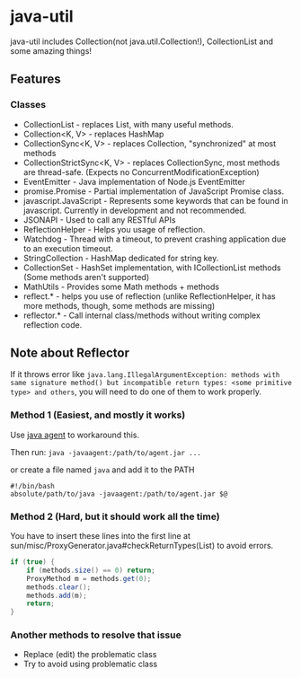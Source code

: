 # java-util
java-util includes Collection(not java.util.Collection!), CollectionList and some amazing things!

## Features

### Classes

- CollectionList<V> - replaces List, with many useful methods.
- Collection<K, V> - replaces HashMap
- CollectionSync<K, V> - replaces Collection, "synchronized" at most methods
- CollectionStrictSync<K, V> - replaces CollectionSync, most methods are thread-safe. (Expects no ConcurrentModificationException)
- EventEmitter - Java implementation of Node.js EventEmitter
- promise.Promise - Partial implementation of JavaScript Promise class.
- javascript.JavaScript - Represents some keywords that can be found in javascript. Currently in development and not recommended.
- JSONAPI - Used to call any RESTful APIs
- ReflectionHelper - Helps you usage of reflection.
- Watchdog - Thread with a timeout, to prevent crashing application due to an execution timeout.
- StringCollection - HashMap dedicated for string key.
- CollectionSet - HashSet implementation, with ICollectionList methods (Some methods aren't supported)
- MathUtils - Provides some Math methods + methods
- reflect.* - helps you use of reflection (unlike ReflectionHelper, it has more methods, though, some methods are missing)
- reflector.* - Call internal class/methods without writing complex reflection code.

## Note about Reflector
If it throws error like `java.lang.IllegalArgumentException: methods with same signature method() but incompatible return types: <some primitive type> and others`, you will need to do one of them to work properly.

### Method 1 (Easiest, and mostly it works)
Use [java agent](https://um.acrylicstyle.xyz/13916272196/39163041/java-util-agent-0.11.43.jar) to workaround this.

Then run: `java -javaagent:/path/to/agent.jar ...`

or create a file named `java` and add it to the PATH
```shell
#!/bin/bash
absolute/path/to/java -javaagent:/path/to/agent.jar $@
```

### Method 2 (Hard, but it should work all the time)
You have to insert these lines into the first line at sun/misc/ProxyGenerator.java#checkReturnTypes(List) to avoid errors.
```java
if (true) {
    if (methods.size() == 0) return;
    ProxyMethod m = methods.get(0);
    methods.clear();
    methods.add(m);
    return;
}
```

### Another methods to resolve that issue
- Replace (edit) the problematic class
- Try to avoid using problematic class
